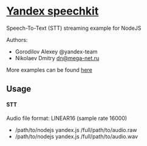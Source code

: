 # [Yandex speechkit](https://cloud.yandex.ru/services/speechkit)
Speech-To-Text (STT) streaming example for NodeJS

Authors:
* Gorodilov Alexey @yandex-team
* Nikolaev Dmitry <dn@mega-net.ru>

More examples can be found [here](https://github.com/yandex-cloud/cloudapi/)

Usage
----
#### STT
Audio file format: LINEAR16 (sample rate 16000) 

* /path/to/nodejs yandex.js /full/path/to/audio.raw
* /path/to/nodejs yandex.js /full/path/to/audio.wav
